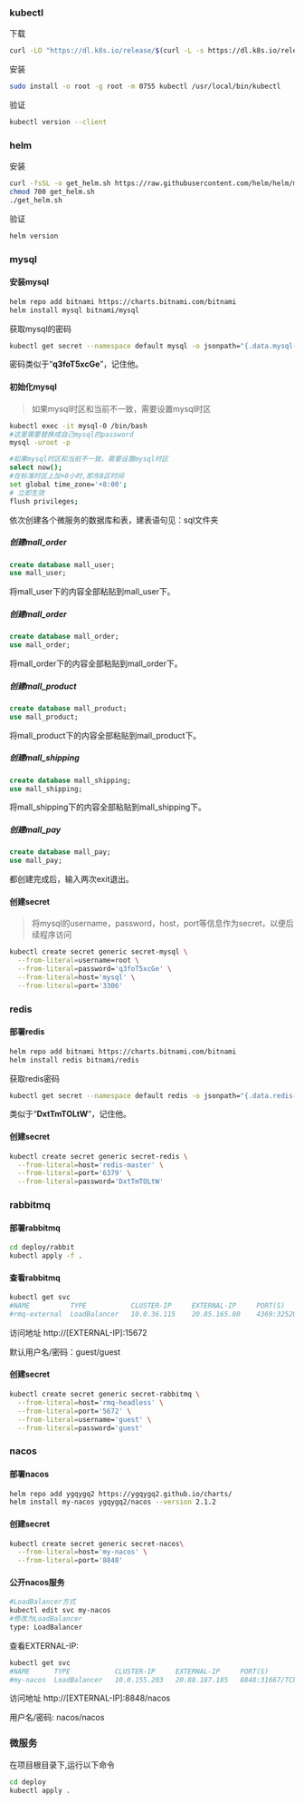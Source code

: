 ### kubectl

下载

```bash
curl -LO "https://dl.k8s.io/release/$(curl -L -s https://dl.k8s.io/release/stable.txt)/bin/linux/amd64/kubectl"
```

安装

```bash
sudo install -o root -g root -m 0755 kubectl /usr/local/bin/kubectl
```

验证

```bash
kubectl version --client
```

### helm

安装

```bash
curl -fsSL -o get_helm.sh https://raw.githubusercontent.com/helm/helm/main/scripts/get-helm-3
chmod 700 get_helm.sh
./get_helm.sh
```

验证

```bash
helm version
```

### mysql

#### 安装mysql

```bash
helm repo add bitnami https://charts.bitnami.com/bitnami
helm install mysql bitnami/mysql
```

获取mysql的密码

```bash
kubectl get secret --namespace default mysql -o jsonpath="{.data.mysql-root-password}" | base64 --decode
```

密码类似于“**q3foT5xcGe**”，记住他。

#### 初始化mysql

> 如果mysql时区和当前不一致，需要设置mysql时区

```bash
kubectl exec -it mysql-0 /bin/bash
#这里需要替换成自己mysql的password
mysql -uroot -p

#如果mysql时区和当前不一致，需要设置mysql时区
select now();
#在标准时区上加+8小时,即东8区时间
set global time_zone='+8:00';
# 立即生效
flush privileges;
```

依次创建各个微服务的数据库和表，建表语句见：sql文件夹

##### 创建mall_order

```sql
create database mall_user;
use mall_user;
```

将mall_user下的内容全部粘贴到mall_user下。

##### 创建mall_order

```sql
create database mall_order;
use mall_order;
```

将mall_order下的内容全部粘贴到mall_order下。

##### 创建mall_product

```sql
create database mall_product;
use mall_product;
```

将mall_product下的内容全部粘贴到mall_product下。

##### 创建mall_shipping

```sql
create database mall_shipping;
use mall_shipping;
```

将mall_shipping下的内容全部粘贴到mall_shipping下。

##### 创建mall_pay

```sql
create database mall_pay;
use mall_pay;
```

都创建完成后，输入两次exit退出。

#### 创建secret

> 将mysql的username，password，host，port等信息作为secret，以便后续程序访问

```bash
kubectl create secret generic secret-mysql \
  --from-literal=username=root \
  --from-literal=password='q3foT5xcGe' \
  --from-literal=host='mysql' \
  --from-literal=port='3306' 
```

### redis

#### 部署redis

```bash
helm repo add bitnami https://charts.bitnami.com/bitnami
helm install redis bitnami/redis
```

获取redis密码

```bash
kubectl get secret --namespace default redis -o jsonpath="{.data.redis-password}" | base64 --decode
```

类似于“**DxtTmTOLtW**”，记住他。

#### 创建secret

```bash
kubectl create secret generic secret-redis \
  --from-literal=host='redis-master' \
  --from-literal=port='6379' \
  --from-literal=password='DxtTmTOLtW'
```

### rabbitmq

#### 部署rabbitmq

```bash
cd deploy/rabbit
kubectl apply -f .
```

#### 查看rabbitmq

```bash
kubectl get svc
#NAME          TYPE           CLUSTER-IP     EXTERNAL-IP     PORT(S)
#rmq-external  LoadBalancer   10.0.36.115    20.85.165.80    4369:32520/TCP,5672:31480/TCP,15672:32223/TCP
```

访问地址 http://[EXTERNAL-IP]:15672

默认用户名/密码：guest/guest

#### 创建secret

```bash
kubectl create secret generic secret-rabbitmq \
  --from-literal=host='rmq-headless' \
  --from-literal=port='5672' \
  --from-literal=username='guest' \
  --from-literal=password='guest'
```

### nacos

#### 部署nacos

```bash
helm repo add ygqygq2 https://ygqygq2.github.io/charts/
helm install my-nacos ygqygq2/nacos --version 2.1.2
```

#### 创建secret

```bash
kubectl create secret generic secret-nacos\
  --from-literal=host='my-nacos' \
  --from-literal=port='8848'
```

#### 公开nacos服务

```bash
#LoadBalancer方式
kubectl edit svc my-nacos
#修改为LoadBalancer
type: LoadBalancer
```

查看EXTERNAL-IP:

```bash
kubectl get svc
#NAME      TYPE           CLUSTER-IP     EXTERNAL-IP     PORT(S)          AGE
#my-nacos  LoadBalancer   10.0.155.203   20.88.187.185   8848:31667/TCP   61m
```

访问地址 http://[EXTERNAL-IP]:8848/nacos

用户名/密码: nacos/nacos

### 微服务

在项目根目录下,运行以下命令

```bash
cd deploy
kubectl apply .
```
